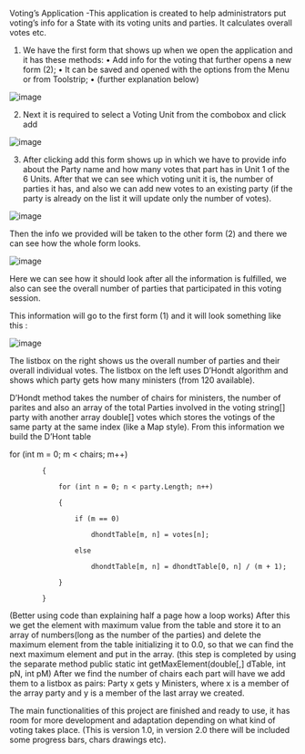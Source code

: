 Voting’s Application
-This application is created to help administrators put voting’s info for a State with its voting units and parties. It calculates overall votes etc.

1.	We have the first form that shows up when we open the application and it has these methods:
•	Add info for the voting that further opens a new form (2);
•	It can be saved and opened with the options from the Menu or from Toolstrip;
•	(further explanation below)

![image](https://user-images.githubusercontent.com/78550877/177059467-7db80a4a-adb7-4037-afd9-6eab544d7fa0.png)



2.	Next it is required to select a Voting Unit from the combobox and click add



![image](https://user-images.githubusercontent.com/78550877/177059473-063b8407-bf06-4167-b09d-d9a87d1dded9.png)



3.	After clicking add this form shows up in which we have to provide info about the Party name and how many votes that part has in Unit 1 of the 6 Units. After that we can see which voting unit it is, the number of parties it has, and also we can add new votes to an existing party (if the party is already on the list it will update only the number of votes).



![image](https://user-images.githubusercontent.com/78550877/177059480-a9649a00-1aa6-4449-973a-6da8f9f52b45.png)







Then the info we provided will be taken to the other form (2) and there we can see how the whole form looks.


![image](https://user-images.githubusercontent.com/78550877/177059484-5d3229b1-d3a1-4b28-b824-399cfc8161ea.png)











Here we can see how it should look after all the information is fulfilled, we also can see the overall number of parties that participated in this voting session.

This information will go to the first form (1) and it will look something like this : 



![image](https://user-images.githubusercontent.com/78550877/177059486-08644419-7d9d-4726-a6b5-941a447428a2.png)









The listbox on the right shows us the overall number of parties and their overall individual votes. The listbox on the left uses D’Hondt algorithm and shows which party gets how many ministers (from 120 available).

D’Hondt method takes the number of chairs for ministers, the number of parites and also an array of the total Parties involved in the voting string[] party with another array double[] votes which stores the votings of the same party at the same index (like a Map style). From this information we build the D’Hont table





for (int m = 0; m < chairs; m++)


            {
            
                for (int n = 0; n < party.Length; n++)
                
                {
                
                    if (m == 0)
                    
                        dhondtTable[m, n] = votes[n];
                        
                    else
                    
                        dhondtTable[m, n] = dhondtTable[0, n] / (m + 1);
                        
                }
                
            }
            
            
(Better using code than explaining half a page how a loop works)
After this we get the element with maximum value from the table and store it to an array of numbers(long as the number of the parties) and delete the maximum element from the table initializing it to 0.0, so that we can find the next maximum element and put in the array. (this step is completed by using the separate method 
public static int getMaxElement(double[,] dTable, int pN, int pM)
After we find the number of chairs each part will have we add them to a listbox as pairs: 
Party x gets y Ministers, where x is a member of the array party and y is a member of the last array we created.

The main functionalities of this project are finished and ready to use, it has room for more development and adaptation depending on what kind of voting takes place. 
(This is version 1.0, in version 2.0 there will be included some progress bars, chars drawings etc). 
